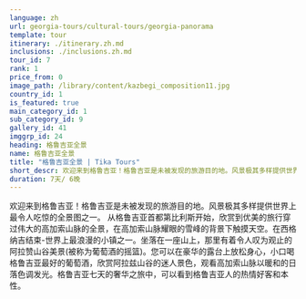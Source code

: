 ```yaml
---
language: zh
url: georgia-tours/cultural-tours/georgia-panorama
template: tour
itinerary: ./itinerary.zh.md
inclusions: ./inclusions.zh.md
tour_id: 7
rank: 1
price_from: 0
image_path: /library/content/kazbegi_composition11.jpg
country_id: 1
is_featured: true
main_category_id: 1
sub_category_id: 9
gallery_id: 41
imggrp_id: 24
heading: 格鲁吉亚全景
name: 格鲁吉亚全景
title: "格鲁吉亚全景 | Tika Tours"
short_descr: 欢迎来到格鲁吉亚！格鲁吉亚是未被发现的旅游目的地。风景极其多样提供世界上最令人吃惊的全景图之一。
duration: 7天/ 6晚
---
```

欢迎来到格鲁吉亚！格鲁吉亚是未被发现的旅游目的地。风景极其多样提供世界上最令人吃惊的全景图之一。
从格鲁吉亚首都第比利斯开始，欣赏到优美的旅行穿过伟大的高加索山脉的全景，在高加索山脉耀眼的雪峰的背景下触摸天空。在西格纳吉结束-世界上最浪漫的小镇之一。坐落在一座山上，那里有着令人叹为观止的阿拉赞山谷美景(被称为葡萄酒的摇篮)。您可以在豪华的露台上放松身心，小口喝格鲁吉亚最好的葡萄酒，欣赏阿拉兹山谷的迷人景色，观看高加索山脉以暖和的日落色调发光。格鲁吉亚七天的奢华之旅中，可以看到格鲁吉亚人的热情好客和本性。
